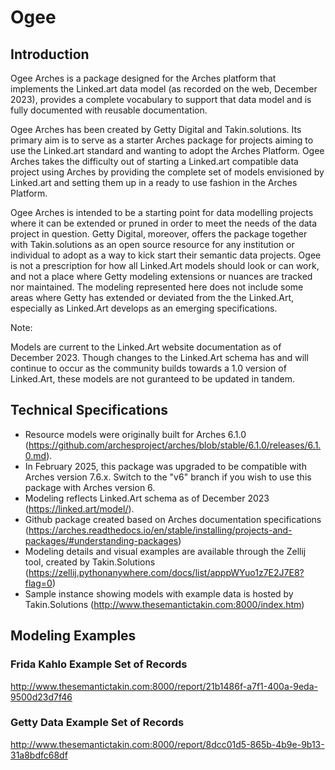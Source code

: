 # Ogee

## Introduction

Ogee Arches is a package designed for the Arches platform that implements the Linked.art data model (as recorded on the web, December 2023), provides a complete vocabulary to support that data model and is fully documented with reusable documentation.

Ogee Arches has been created by Getty Digital and Takin.solutions. Its primary aim is to serve as a starter Arches package for projects aiming to use the Linked.art standard and wanting to adopt the Arches Platform. Ogee Arches takes the difficulty out of starting a Linked.art compatible data project using Arches by providing the complete set of models envisioned by Linked.art and setting them up in a ready to use fashion in the Arches Platform.

Ogee Arches is intended to be a starting point for data modelling projects where it can be extended or pruned in order to meet the needs of the data project in question. Getty Digital, moreover, offers the package together with Takin.solutions as an open source resource for any institution or individual to adopt as a way to kick start their semantic data projects. 
Ogee is not a prescription for how all Linked.Art models should look or can work, and not a place where Getty modeling extensions or nuances are tracked nor maintained. The modeling represented here does not include some areas where Getty has extended or deviated from the the Linked.Art, especially as Linked.Art develops as an emerging specifications. 

Note: 

Models are current to the Linked.Art website documentation as of December 2023. Though changes to the Linked.Art schema has and will continue to occur as the community builds towards a 1.0 version of Linked.Art, these models are not guranteed to be updated in tandem. 

## Technical Specifications

- Resource models were originally built for Arches 6.1.0 (https://github.com/archesproject/arches/blob/stable/6.1.0/releases/6.1.0.md).
- In February 2025, this package was upgraded to be compatible with Arches version 7.6.x. Switch to the "v6" branch if you wish to use this package with Arches version 6.
- Modeling reflects Linked.Art schema as of December 2023 (https://linked.art/model/). 
- Github package created based on Arches documentation specifications (https://arches.readthedocs.io/en/stable/installing/projects-and-packages/#understanding-packages)
- Modeling details and visual examples are available through the Zellij tool, created by Takin.Solutions (https://zellij.pythonanywhere.com/docs/list/apppWYuo1z7E2J7E8?flag=0)
- Sample instance showing models with example data is hosted by Takin.Solutions (http://www.thesemantictakin.com:8000/index.htm)

## Modeling Examples

### Frida Kahlo Example Set of Records
http://www.thesemantictakin.com:8000/report/21b1486f-a7f1-400a-9eda-9500d23d7f46

### Getty Data Example Set of Records
[http://www.thesemantictakin.com:8000/report/8dcc01d5-865b-4b9e-9b13-31a8bdfc68df
](http://www.thesemantictakin.com:8000/report/e8e03e27-db10-4e0d-b654-3d7e95ed4e59)


